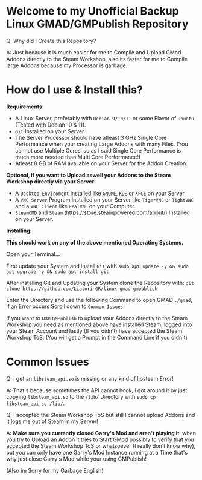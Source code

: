 # Welcome to my Unofficial Backup Linux GMAD/GMPublish Repository

Q: Why did I Create this Repository?

A: Just because it is much easier for me to Compile and Upload GMod Addons directly to the Steam Workshop, also its faster for me to Compile large Addons because my Processor is garbage. 

# How do I use & Install this?

__**Requirements:**__

- A Linux Server, preferably with ``Debian 9/10/11`` or some Flavor of ``Ubuntu`` (Tested with Debian 10 & 11).
- ``Git`` Installed on your Server.
- The Server Processor should have atleast 3 GHz Single Core Performance when your creating Large Addons with many Files. (You cannot use Multiple Cores, so as I said Single Core Performance is much more needed than Multi Core Performance!)
- Atleast 8 GB of RAM available on your Server for the Addon Creation.

__Optional, if you want to Upload aswell your Addons to the Steam Workshop directly via your Server:__

- A ``Desktop Enviroment`` installed like ``GNOME``, ``KDE`` or ``XFCE`` on your Server.
- A ``VNC Server`` Program Installed on your Server like ``TigerVNC`` or ``TightVNC`` and a ``VNC Client`` like ``RealVNC`` on your Computer.
- ``SteamCMD`` and ``Steam`` (https://store.steampowered.com/about/) Installed on your Server.

__**Installing:**__

__This should work on any of the above mentioned Operating Systems.__

Open your Terminal...

First update your System and install ``Git`` with ``sudo apt update -y && sudo apt upgrade -y && sudo apt install git``

After installing Git and Updating your System clone the Repository with: ``git clone https://github.com/Liatori-GR/linux-gmad-gmpublish``

Enter the Directory and use the following Command to open GMAD ``./gmad``, if an Error occurs Scroll down to ``Common Issues``.

If you want to use ``GMPublish`` to upload your Addons directly to the Steam Workshop you need as mentioned above have installed Steam, logged into your Steam Account and lastly (If you didn't) have accepted the Steam Workshop ToS. (You will get a Prompt in the Command Line if you didn't)

# Common Issues

Q: I get an ``libsteam_api.so`` is missing or any kind of libsteam Error!

A: That's because sometimes the API cannot hook, i got around it by just copying ``libsteam_api.so`` to the ``/lib/`` Directory with ``sudo cp libsteam_api.so /lib/``.

Q: I accepted the Steam Workshop ToS but still I cannot upload Addons and it logs me out of Steam in my Server!

A: **Make sure you currently closed Garry's Mod and aren't playing it**, when you try to Upload an Addon it tries to Start GMod possibly to verify that you accepted the Steam Workshop ToS or whatsoever (I really don't know why), but you can only have one Garry's Mod Instance running at a Time that's why just close Garry's Mod while your using GMPublish! 

(Also im Sorry for my Garbage English)
